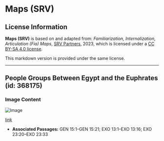 # Maps (SRV)

## License Information

**Maps (SRV)** is based on and adapted from: _Familiarization, Internalization, Articulation (Fia) Maps_, [SRV Partners](https://srvpartners.org/home/), 2023, which is licensed under a [CC BY-SA 4.0 license](https://creativecommons.org/licenses/by-sa/4.0/legalcode.en).

This markdown version is provided under the same license.



--------------------------------

## People Groups Between Egypt and the Euphrates (id: 368175)

### Image Content

![Image](https://cdn.aquifer.bible/aquifer-content/resources/FIAMaps/people-groups-between-egypt-and-the-euphrates.jpg)

[link](https://cdn.aquifer.bible/aquifer-content/resources/FIAMaps/people-groups-between-egypt-and-the-euphrates.jpg)

* **Associated Passages:** GEN 15:1–GEN 15:21; EXO 13:1–EXO 13:16; EXO 23:20–EXO 23:33

